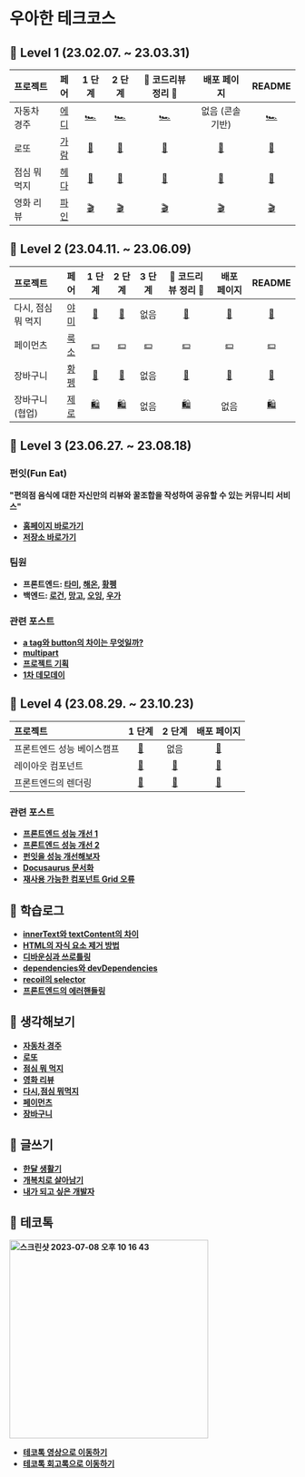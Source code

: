 # 우아한 테크코스

## 💙 Level 1 (23.02.07. ~ 23.03.31)
|   프로젝트    |  페어  |  1 단계   |  2 단계    |   🌟  코드리뷰 정리 🌟   |    배포 페이지    | README |
  | :---------- | :------: | :------: | :-----: | :--------------: | :-------: | :----: |
  | 자동차 경주 | [에디](https://github.com/ksone02) |  [🏎](https://github.com/woowacourse/javascript-racingcar/pull/151) | [🏎](https://github.com/woowacourse/javascript-racingcar/pull/203) | [🏎](https://hae-on.tistory.com/80) | 없음 (콘솔기반) | [🏎](https://github.com/hae-on/javascript-racingcar/blob/hae-on2/README.md) |
  | 로또 | [가람](https://github.com/guridaek) |  [🎱](https://github.com/woowacourse/javascript-lotto/pull/170) | [🎱](https://github.com/woowacourse/javascript-lotto/pull/218) | [🎱](https://hae-on.tistory.com/81) |  [🎱](https://hae-on.github.io/javascript-lotto-1/dist/) | [🎱](https://github.com/hae-on/javascript-lotto-1/blob/step2/README.md) |
  | 점심 뭐 먹지 | [헤다](https://github.com/Dahyeeee) |  [🍛](https://github.com/woowacourse/javascript-lunch/pull/13) | [🍛](https://github.com/woowacourse/javascript-lunch/pull/84) | [🍛](https://hae-on.tistory.com/82) |  [🍛](https://hae-on.github.io/javascript-lunch/dist/) | [🍛](https://github.com/hae-on/javascript-lunch/blob/step2/README.md) |
  | 영화 리뷰 | [파인](https://github.com/nangkyeonglim) |  [🎬](https://github.com/woowacourse/javascript-movie-review/pull/9#issuecomment-1471925603) | [🎬](https://github.com/woowacourse/javascript-movie-review/pull/60#issuecomment-1484469280) | [🎬](https://hae-on.tistory.com/83) |  [🎬](https://hae-on.github.io/javascript-movie-review/dist/) | [🎬](https://github.com/hae-on/javascript-movie-review/blob/step2/README.md) |

## 💙 Level 2 (23.04.11. ~ 23.06.09)
|   프로젝트    |  페어  |  1 단계   |  2 단계    |   3 단계    |   🌟  코드리뷰 정리 🌟   |    배포 페이지    | README |
  | :---------- | :------: | :------: | :-----: | :-----: | :--------------: | :-------: | :----: |
  | 다시, 점심 뭐 먹지 | [야미](https://github.com/feb-dain) |  [🍲](https://github.com/woowacourse/react-lunch/pull/38) | [🍲](https://github.com/woowacourse/react-lunch/pull/60) | 없음 | [🍲](https://hae-on.tistory.com/84) | [🍲](https://hae-on.github.io/react-lunch/) | [🍲](https://github.com/hae-on/react-lunch/blob/step2/README.md) |
  | 페이먼츠 | [룩소](https://github.com/woo-jk) |  [💵](https://github.com/woowacourse/react-payments/pull/200#discussion_r1174967060) | [💵](https://github.com/woowacourse/react-payments/pull/245) | [💵](https://github.com/woowacourse/react-payments/pull/298) | [💵](https://hae-on.tistory.com/88) |  [💵](https://hae-on.github.io/react-payments/) | [💵](https://github.com/hae-on/react-payments/blob/step3/README.md) |
  | 장바구니 | [황펭](https://github.com/leejin-yang) |  [🛒](https://github.com/woowacourse/react-shopping-cart/pull/156) | [🛒](https://github.com/woowacourse/react-shopping-cart/pull/202) | 없음 | [🛒](https://hae-on.tistory.com/89) | [🛒](https://hae-on.github.io/react-shopping-cart/) | [🛒](https://github.com/hae-on/react-shopping-cart/blob/step2/README.md) |
  | 장바구니 (협업) | [제로](https://github.com/inyeong-kang) |  [🛍](https://github.com/woowacourse/react-shopping-cart-prod/pull/100) | [🛍](https://github.com/woowacourse/react-shopping-cart-prod/pull/135) | 없음 | [🛍](https://hae-on.tistory.com/90) | 없음 | [🛍](https://github.com/hae-on/react-shopping-cart-prod/blob/step2/README.md) |

## 💙 Level 3 (23.06.27. ~ 23.08.18)
### 펀잇(Fun Eat)
<b>"편의점 음식에 대한 자신만의 리뷰와 꿀조합을 작성하여 공유할 수 있는 커뮤니티 서비스"<b/>
- [홈페이지 바로가기](https://funeat.site/)
- [저장소 바로가기](https://github.com/woowacourse-teams/2023-fun-eat)

### 팀원
- 프론트엔드: [타미](https://github.com/xodms0309), [해온](https://github.com/hae-on), [황펭](https://github.com/leejin-yang)
- 백엔드: [로건](https://github.com/70825), [망고](https://github.com/Go-Jaecheol), [오잉](https://github.com/hanueleee), [우가](https://github.com/wugawuga)

### 관련 포스트
- [a tag와 button의 차이는 무엇일까?](https://github.com/woowacourse-teams/2023-fun-eat/wiki/%5B%EC%9B%B9-%EC%A0%91%EA%B7%BC%EC%84%B1%5D-a-tag%EC%99%80-button%EC%9D%98-%EC%B0%A8%EC%9D%B4%EB%8A%94-%EB%AC%B4%EC%97%87%EC%9D%BC%EA%B9%8C%3F)
- [multipart](https://github.com/woowacourse-teams/2023-fun-eat/wiki/multipart)
- [프로젝트 기획](https://hae-on.tistory.com/109)
- [1차 데모데이](https://hae-on.tistory.com/110)

## 💙 Level 4 (23.08.29. ~ 23.10.23)
|   프로젝트    |  1 단계   |  2 단계   |    배포 페이지    |
  | :---------- | :------: | :-----: | :-------: |
  | 프론트엔드 성능 베이스캠프 | [📓](https://github.com/woowacourse/perf-basecamp/pull/69) | 없음 | [📓](https://dgfmubw99ap1g.cloudfront.net/) |
  | 레이아웃 컴포넌트 | [🧱](https://github.com/woowacourse/layout-component/pull/6) | [🧱](https://github.com/woowacourse/layout-component/pull/52) | [🧱](https://www.npmjs.com/package/hae_on-layout-component) |
  | 프론트엔드의 렌더링 | [🎁](https://github.com/woowacourse/frontend-rendering/pull/4) | [🎁](https://github.com/woowacourse/frontend-rendering/pull/51) | [🎁](https://frontend-rendering-liard.vercel.app/) |

### 관련 포스트
- [프론트엔드 성능 개선 1](https://hae-on.tistory.com/111)
- [프론트엔드 성능 개선 2](https://hae-on.tistory.com/112)
- [펀잇을 성능 개선해보자](https://hae-on.tistory.com/116)
- [Docusaurus 문서화](https://hae-on.github.io/component-docs/docs/category/layout/)
- [재사용 가능한 컴포넌트 Grid 오류](https://hae-on.tistory.com/114)

## 📖 학습로그
- [innerText와 textContent의 차이](https://github.com/hae-on/woowacourse/blob/master/%ED%95%99%EC%8A%B5%EB%A1%9C%EA%B7%B8/innerText%EC%99%80%20textContent%EC%9D%98%20%EC%B0%A8%EC%9D%B4.md)
- [HTML의 자식 요소 제거 방법](https://github.com/hae-on/woowacourse/blob/master/%ED%95%99%EC%8A%B5%EB%A1%9C%EA%B7%B8/%EC%9E%90%EC%8B%9D%20%EC%9A%94%EC%86%8C%20%EC%A0%9C%EA%B1%B0%20%EB%B0%A9%EC%8B%9D.md)
- [디바운싱과 쓰로틀링](https://github.com/hae-on/woowacourse/blob/master/%ED%95%99%EC%8A%B5%EB%A1%9C%EA%B7%B8/%EB%94%94%EB%B0%94%EC%9A%B4%EC%8B%B1%EA%B3%BC%20%EC%93%B0%EB%A1%9C%ED%8B%80%EB%A7%81.md)
- [dependencies와 devDependencies](https://github.com/hae-on/woowacourse/blob/master/%ED%95%99%EC%8A%B5%EB%A1%9C%EA%B7%B8/dependencies%EC%99%80%20devDependencies.md)
- [recoil의 selector](https://github.com/hae-on/woowacourse/blob/master/%ED%95%99%EC%8A%B5%EB%A1%9C%EA%B7%B8/recoil%EC%9D%98%20selector.md)
- [프론트엔드의 에러핸들링](https://github.com/hae-on/woowacourse/blob/master/%ED%95%99%EC%8A%B5%EB%A1%9C%EA%B7%B8/%ED%94%84%EB%A1%A0%ED%8A%B8%EC%97%94%EB%93%9C%EC%9D%98%20%EC%97%90%EB%9F%AC%ED%95%B8%EB%93%A4%EB%A7%81.md)

## 🤔 생각해보기
- [자동차 경주](https://hae-on.tistory.com/91)
- [로또](https://hae-on.tistory.com/92)
- [점심 뭐 먹지](https://hae-on.tistory.com/93)
- [영화 리뷰](https://hae-on.tistory.com/94)
- [다시,점심 뭐먹지](https://hae-on.tistory.com/95)
- [페이먼츠](https://hae-on.tistory.com/96)
- [장바구니](https://hae-on.tistory.com/97)

## 📝 글쓰기 
- [한달 생활기](https://github.com/woowacourse/woowa-writing-5/pull/88)
- [개복치로 살아남기](https://github.com/woowacourse/woowa-writing-5/pull/312)
- [내가 되고 싶은 개발자](https://github.com/woowacourse/woowa-writing-5)

## 🎤 테코톡
<img width="350" alt="스크린샷 2023-07-08 오후 10 16 43" src="https://github.com/hae-on/woowacourse/assets/80464961/ed51b041-81fb-4f72-9ec8-1ab7c64456d4">

- [테코톡 영상으로 이동하기](https://www.youtube.com/watch?v=6p0lZaSAW3A&t=2s)
- [테코톡 회고록으로 이동하기](https://hae-on.tistory.com/106)



